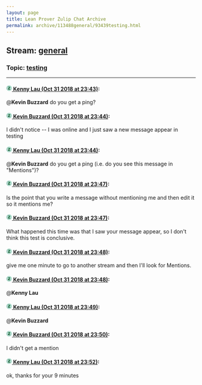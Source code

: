```yaml
---
layout: page
title: Lean Prover Zulip Chat Archive 
permalink: archive/113488general/93439testing.html
---
```


## Stream: [general](index.html)
### Topic: [testing](93439testing.html)

---

#### [![Click to go to Zulip](../../assets/img/zulip2.png) Kenny Lau (Oct 31 2018 at 23:43)](https://leanprover.zulipchat.com/#narrow/stream/113488-general/topic/testing/near/136886579):
@**Kevin Buzzard** do you get a ping?

#### [![Click to go to Zulip](../../assets/img/zulip2.png) Kevin Buzzard (Oct 31 2018 at 23:44)](https://leanprover.zulipchat.com/#narrow/stream/113488-general/topic/testing/near/136886636):
I didn't notice -- I was online and I just saw a new message appear in testing

#### [![Click to go to Zulip](../../assets/img/zulip2.png) Kenny Lau (Oct 31 2018 at 23:44)](https://leanprover.zulipchat.com/#narrow/stream/113488-general/topic/testing/near/136886639):
@**Kevin Buzzard** do you get a ping (i.e. do you see this message in "Mentions")?

#### [![Click to go to Zulip](../../assets/img/zulip2.png) Kevin Buzzard (Oct 31 2018 at 23:47)](https://leanprover.zulipchat.com/#narrow/stream/113488-general/topic/testing/near/136886756):
Is the point that you write a message without mentioning me and then edit it so it mentions me?

#### [![Click to go to Zulip](../../assets/img/zulip2.png) Kevin Buzzard (Oct 31 2018 at 23:47)](https://leanprover.zulipchat.com/#narrow/stream/113488-general/topic/testing/near/136886768):
What happened this time was that I saw your message appear, so I don't think this test is conclusive.

#### [![Click to go to Zulip](../../assets/img/zulip2.png) Kevin Buzzard (Oct 31 2018 at 23:48)](https://leanprover.zulipchat.com/#narrow/stream/113488-general/topic/testing/near/136886813):
give me one minute to go to another stream and then I'll look for Mentions.

#### [![Click to go to Zulip](../../assets/img/zulip2.png) Kevin Buzzard (Oct 31 2018 at 23:48)](https://leanprover.zulipchat.com/#narrow/stream/113488-general/topic/testing/near/136886815):
@**Kenny Lau**

#### [![Click to go to Zulip](../../assets/img/zulip2.png) Kenny Lau (Oct 31 2018 at 23:49)](https://leanprover.zulipchat.com/#narrow/stream/113488-general/topic/testing/near/136886841):
@**Kevin Buzzard**

#### [![Click to go to Zulip](../../assets/img/zulip2.png) Kevin Buzzard (Oct 31 2018 at 23:50)](https://leanprover.zulipchat.com/#narrow/stream/113488-general/topic/testing/near/136886912):
I didn't get a mention

#### [![Click to go to Zulip](../../assets/img/zulip2.png) Kenny Lau (Oct 31 2018 at 23:52)](https://leanprover.zulipchat.com/#narrow/stream/113488-general/topic/testing/near/136887011):
ok, thanks for your 9 minutes

